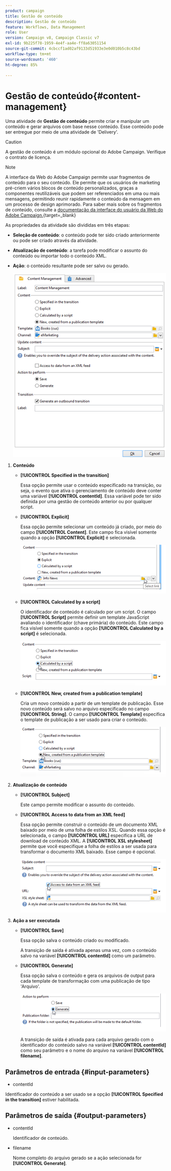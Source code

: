 ```yaml
---
product: campaign
title: Gestão de conteúdo
description: Gestão de conteúdo
feature: Workflows, Data Management
role: User
version: Campaign v8, Campaign Classic v7
exl-id: 9b225f78-1959-4e4f-aa4e-ff8a63051154
source-git-commit: 4cbccf1ad02af9133d51933e3e0d010b5c8c43bd
workflow-type: tm+mt
source-wordcount: '460'
ht-degree: 85%

---
```


# Gestão de conteúdo{#content-management}

Uma atividade de **Gestão de conteúdo** permite criar e manipular um conteúdo e gerar arquivos com base nesse conteúdo. Esse conteúdo pode ser entregue por meio de uma atividade de &#39;Delivery&#39;.

>[!CAUTION]
>
>A gestão de conteúdo é um módulo opcional do Adobe Campaign. Verifique o contrato de licença.

>[!NOTE]
>
>A interface da Web do Adobe Campaign permite usar fragmentos de conteúdo para o seu conteúdo. Ele permite que os usuários de marketing pré-criem vários blocos de conteúdo personalizados, graças a componentes reutilizáveis que podem ser referenciados em uma ou mais mensagens, permitindo reunir rapidamente o conteúdo da mensagem em um processo de design aprimorado. Para saber mais sobre os fragmentos de conteúdo, consulte a [documentação da interface do usuário da Web do Adobe Campaign.](https://experienceleague.adobe.com/en/docs/campaign-web/v8/content/manage-reusable-content/fragments/fragments){target=_blank}

As propriedades da atividade são divididas em três etapas:

* **Seleção de conteúdo**: o conteúdo pode ter sido criado anteriormente ou pode ser criado através da atividade.
* **Atualização de conteúdo**: a tarefa pode modificar o assunto do conteúdo ou importar todo o conteúdo XML.
* **Ação**: o conteúdo resultante pode ser salvo ou gerado.

  ![](assets/content_mgmt_edit.png)

1. **Conteúdo**

   * **[!UICONTROL Specified in the transition]**

     Essa opção permite usar o conteúdo especificado na transição, ou seja, o evento que ativa o gerenciamento de conteúdo deve conter uma variável **[!UICONTROL contentId]**. Essa variável pode ter sido definida por uma gestão de conteúdo anterior ou por qualquer script.

   * **[!UICONTROL Explicit]**

     Essa opção permite selecionar um conteúdo já criado, por meio do campo **[!UICONTROL Content]**. Este campo fica visível somente quando a opção **[!UICONTROL Explicit]** é selecionada.

     ![](assets/content_mgmt_explicit.png)

   * **[!UICONTROL Calculated by a script]**

     O identificador de conteúdo é calculado por um script. O campo **[!UICONTROL Script]** permite definir um template JavaScript avaliando o identificador (chave primária) do conteúdo. Este campo fica visível somente quando a opção **[!UICONTROL Calculated by a script]** é selecionada.

     ![](assets/content_mgmt_script.png)

   * **[!UICONTROL New, created from a publication template]**

     Cria um novo conteúdo a partir de um template de publicação. Esse novo conteúdo será salvo no arquivo especificado no campo **[!UICONTROL String]**. O campo **[!UICONTROL Template]** especifica o template de publicação a ser usado para criar o conteúdo.

     ![](assets/content_mgmt_new.png)

1. **Atualização de conteúdo**

   * **[!UICONTROL Subject]**

     Este campo permite modificar o assunto do conteúdo.

   * **[!UICONTROL Access to data from an XML feed]**

     Essa opção permite construir o conteúdo de um documento XML baixado por meio de uma folha de estilos XSL. Quando essa opção é selecionada, o campo **[!UICONTROL URL]** especifica a URL de download de conteúdo XML. A **[!UICONTROL XSL stylesheet]** permite que você especifique a folha de estilos a ser usada para transformar o documento XML baixado. Esse campo é opcional.

     ![](assets/content_mgmt_xmlcontent.png)

1. **Ação a ser executada**

   * **[!UICONTROL Save]**

     Essa opção salva o conteúdo criado ou modificado.

     A transição de saída é ativada apenas uma vez, com o conteúdo salvo na variável **[!UICONTROL contentId]** como um parâmetro.

   * **[!UICONTROL Generate]**

     Essa opção salva o conteúdo e gera os arquivos de output para cada template de transformação com uma publicação de tipo &#39;Arquivo&#39;.

     ![](assets/content_mgmt_generate.png)

     A transição de saída é ativada para cada arquivo gerado com o identificador do conteúdo salvo na variável **[!UICONTROL contentId]** como seu parâmetro e o nome do arquivo na variável **[!UICONTROL filename]**.

## Parâmetros de entrada {#input-parameters}

* contentId

Identificador do conteúdo a ser usado se a opção **[!UICONTROL Specified in the transition]** estiver habilitada.

## Parâmetros de saída {#output-parameters}

* contentId

  Identificador de conteúdo.

* filename

  Nome completo do arquivo gerado se a ação selecionada for **[!UICONTROL Generate]**.
